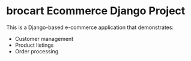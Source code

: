 # brocart Ecommerce Django Project

This is a Django-based e-commerce application that demonstrates:

- Customer management
- Product listings
- Order processing
